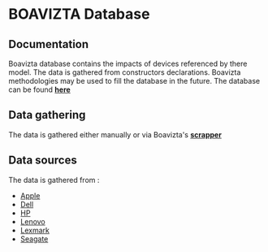 # BOAVIZTA Database

## Documentation

Boavizta database contains the impacts of devices referenced by there model. 
The data is gathered from constructors declarations. Boavizta methodologies may be used to fill the database in the future.
The database can be found **[here](https://github.com/Boavizta/environmental-footprint-data/blob/main/boavizta-data-us.csv)**


## Data gathering

The data is gathered either manually or via Boavizta's **[scrapper](https://github.com/Boavizta/environmental-footprint-data/tree/main/tools)**

## Data sources

The data is gathered from :

* [Apple](https://www.apple.com/environment/#reports-product)
* [Dell](https://corporate.delltechnologies.com/fr-fr/social-impact/advancing-sustainability/sustainable-products-and-services/product-carbon-footprints.htm#tab0=0)
* [HP](https://h22235.www2.hp.com/hpinfo/globalcitizenship/environment/productdata/ProductCarbonFootprintnotebooks.html)
* [Lenovo](https://www.lenovo.com/ca/en/social_responsibility/datasheets_systemx/?orgRef=https%253A%252F%252Fwww.google.com%252F)
* [Lexmark](https://csr.lexmark.com)
* [Seagate](https://www.seagate.com/fr/fr/global-citizenship/product-sustainability/)

